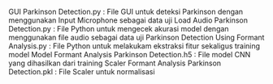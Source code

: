 GUI Parkinson Detection.py : File GUI untuk deteksi Parkinson dengan menggunakan Input Microphone sebagai data uji
Load Audio Parkinson Detection.py : File Python untuk mengecek akurasi model dengan menggunakan file audio sebagai data uji
Parkinson Detection Using Formant Analysis.py : File Python untuk melakukam ekstraksi fitur sekaligus training model
Model Formant Analysis Parkinson Detection.h5 : File model CNN yang dihasilkan dari training
Scaler Formant Analysis Parkinson Detection.pkl : File Scaler untuk normalisasi
